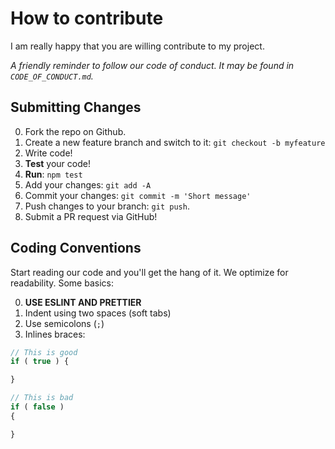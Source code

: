 # How to contribute
I am really happy that you are willing contribute to my project.

*A friendly reminder to follow our code of conduct. It may be found in `CODE_OF_CONDUCT.md`.*

## Submitting Changes

0. Fork the repo on Github.
1. Create a new feature branch and switch to it: `git checkout -b myfeature`
2. Write code!
3. **Test** your code!
4. **Run**: `npm test`
5. Add your changes: `git add -A`
6. Commit your changes: `git commit -m 'Short message'`
7. Push changes to your branch: `git push`.
8. Submit a PR request via GitHub!

## Coding Conventions
Start reading our code and you'll get the hang of it. We optimize for readability. Some basics:

0. **USE ESLINT AND PRETTIER**
1. Indent using two spaces (soft tabs)
2. Use semicolons (`;`)
3. Inlines braces:

```javascript
// This is good
if ( true ) {

}

// This is bad
if ( false )
{

}
```
